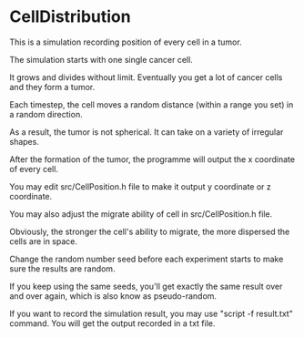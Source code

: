 # CellDistribution
This is a simulation recording position of every cell in a tumor.

The simulation starts with one single cancer cell.

It grows and divides without limit. Eventually you get a lot of cancer cells and they form a tumor.

Each timestep, the cell moves a random distance (within a range you set) in a random direction.

As a result, the tumor is not spherical. It can take on a variety of irregular shapes.

After the formation of the tumor, the programme will output the x coordinate of every cell.

You may edit src/CellPosition.h file to make it output y coordinate or z coordinate.

You may also adjust the migrate ability of cell in src/CellPosition.h file.

Obviously, the stronger the cell's ability to migrate, the more dispersed the cells are in space.

Change the random number seed before each experiment starts to make sure the results are random.

If you keep using the same seeds, you'll get exactly the same result over and over again, which is also know as pseudo-random.

If you want to record the simulation result, you may use "script -f result.txt" command. You will get the output recorded in a txt file.
